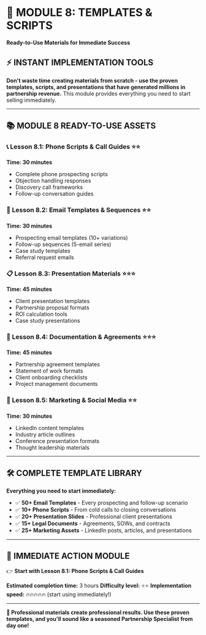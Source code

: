 # 📝 MODULE 8: TEMPLATES & SCRIPTS
**Ready-to-Use Materials for Immediate Success**

## ⚡ **INSTANT IMPLEMENTATION TOOLS**

**Don't waste time creating materials from scratch - use the proven templates, scripts, and presentations that have generated millions in partnership revenue.** This module provides everything you need to start selling immediately.

---

## 📚 **MODULE 8 READY-TO-USE ASSETS**

### **📞 Lesson 8.1: Phone Scripts & Call Guides** ⭐⭐
**Time: 30 minutes**
- Complete phone prospecting scripts
- Objection handling responses
- Discovery call frameworks
- Follow-up conversation guides

### **📧 Lesson 8.2: Email Templates & Sequences** ⭐⭐
**Time: 30 minutes**
- Prospecting email templates (10+ variations)
- Follow-up sequences (5-email series)
- Case study templates
- Referral request emails

### **📋 Lesson 8.3: Presentation Materials** ⭐⭐⭐
**Time: 45 minutes**
- Client presentation templates
- Partnership proposal formats
- ROI calculation tools
- Case study presentations

### **📄 Lesson 8.4: Documentation & Agreements** ⭐⭐⭐
**Time: 45 minutes**
- Partnership agreement templates
- Statement of work formats
- Client onboarding checklists
- Project management documents

### **🎯 Lesson 8.5: Marketing & Social Media** ⭐⭐
**Time: 30 minutes**
- LinkedIn content templates
- Industry article outlines
- Conference presentation formats
- Thought leadership materials

---

## 🛠️ **COMPLETE TEMPLATE LIBRARY**

**Everything you need to start immediately:**
- ✅ **50+ Email Templates** - Every prospecting and follow-up scenario
- ✅ **10+ Phone Scripts** - From cold calls to closing conversations
- ✅ **20+ Presentation Slides** - Professional client presentations
- ✅ **15+ Legal Documents** - Agreements, SOWs, and contracts
- ✅ **25+ Marketing Assets** - LinkedIn posts, articles, and presentations

---

## 🚀 **IMMEDIATE ACTION MODULE**

👉 **Start with Lesson 8.1: Phone Scripts & Call Guides**

**Estimated completion time:** 3 hours
**Difficulty level:** ⭐⭐
**Implementation speed:** 🔥🔥🔥🔥🔥 (start using immediately!)

---

**💪 Professional materials create professional results. Use these proven templates, and you'll sound like a seasoned Partnership Specialist from day one!**